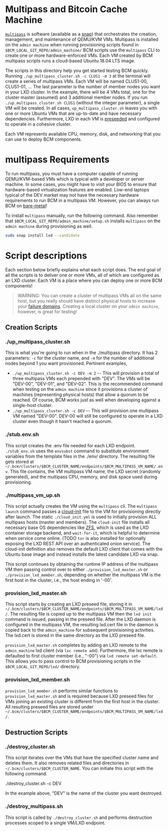 # Multipass and Bitcoin Cache Machine

[`multipass`](https://github.com/CanonicalLtd/multipass) is software (available as a [snap](https://snapcraft.io/)) that orchestrates the creation, management, and maintenance of QEMU/KVM VMs. Multipass is installed on the `admin machine` when running provisioning scripts found in `$BCM_LOCAL_GIT_REPO/admin_machine/` BCM scripts use the `multipass` CLI to create one or more hardware-enforced VMs. Each VM created by BCM multipass scripts runs a cloud-based Ubuntu 18.04 LTS image.

The scripts in this directory help you get started testing BCM quickly. Running `./up_multipass_cluster.sh -c CLUS1 -m 3` at the terminal will create a series of multipass VMs. Each VM will be named CLUS1-00, CLUS1-01, ...  The last parameter is the number of member nodes you want in your LXD cluster.  In the example, there will be 4 VMs total, one for the cluster master (assumed) and 3 additional member nodes. If you run `./up_multipass_cluster.sh CLUS1` (without the integer parameter), a single VM will be created. In all cases, `up_multipass_cluster.sh` leaves you with one or more Ubuntu VMs that are up-to-date and have necessary dependencies. Furthermore, LXD in each VM is [preseeded](https://lxd.readthedocs.io/en/latest/clustering/#preseed) and configured to operate in a cohesive cluster. 

Each VM represents available CPU, memory, disk, and networking that you can use to deploy BCM components.

# multipass Requirements

To run multipass, you must have a computer capable of running QEMU/KVM-based VMs which is typical with a developer or server machine. In some cases, you might have to visit your BIOS to ensure that hardware-based virtualization features are enabled. Low-end laptops typical of the DEV market may not have the necessary hardware requirements to run BCM in a multipass VM. However, you can always run BCM on [bare-metal](./lxd/README.md)!

To install `multipass` manually, run the following command. Also remember that `$BCM_LOCAL_GIT_REPO/admin_machine/setup.sh` installs `multipass` on the `admin machine` during provisioning as well.

```bash
sudo snap install lxd --candidate
```

# Script descriptions

Each section below briefly explains what each script does. The end goal of all the scripts is to deliver one or more VMs, all of which are configured as an LXD cluster. Each VM is a place where you can deploy one or more BCM components!

>WARNING: You can create a cluster of multipass VMs all on the same host, but you really should have distinct physical hosts to increase your [failure domains](https://en.wikipedia.org/wiki/Failure_domain). Creating a local cluster on your `admin machine`, however, is great for testing!

## Creation Scripts

### ./up_multipass_cluster.sh

This is what you're going to run when in the ./multipass directory. It has 2 parameters: `-c` for the cluster name, and `-m` for the number of additional nodes beyond 1 you want provisioned.  Pertinent examples, 

* `./up_multipass_cluster.sh -c DEV -m 2` -- This will provision a total of three multipass VMs each prepended with "DEV". The VMs will be "DEV-00", "DEV-01", and "DEV-02". This is the recommended command when testing on the `admin machine` since it provisions a cluster of machines (representing physical hosts) that allow a quorum to be reached. Of course, BCM works just as well when developing against a single-host cluster.
* `./up_multipass_cluster.sh -c DEV` -- This will provision one multipass VM named "DEV-00". DEV-00 will still be configured to operate in a LXD cluster even though it hasn't reached a quorum.

### ./stub.env.sh

This script creates the .env file needed for each LXD endpoint. `./stub_env.sh` uses the `envsubst` command to substitute environment variables from the template files in the ./env/ directory. The resulting file gets stored at `~/.bcm/clusters/$BCM_CLUSTER_NAME/endpoints/$BCM_MULTIPASS_VM_NAME/.env`. This file contains, the VM multipass VM name, the LXD secret (randomly generated), and the multipass CPU, memory, and disk space used during provisioning.

### ./multipass_vm_up.sh

This script actually creates the VM using the `multipass` cli.  The `multipass launch` command passes a [cloud-init](https://cloud-init.io/) file to the VM for provisioning directly after launch. The static `./cloud_init.yml` is used to initially provision ALL multipass hosts (master and members). The `cloud-init` file installs all necessary base OS dependencies like [ZFS](https://en.wikipedia.org/wiki/ZFS), which is used as the LXD container storage backend, and `wait-for-it`, which is helpful to determine when service come online. (TODO `tor` is also installed for optionally exposing the LXD REST API over an authenticated onion service). The cloud-init definition also removes the default LXD client that comes with the Ubuntu base image and instead installs the latest candidate LXD via snap.

This script continues by obtaining the runtime IP address of the multipass VM then passing control over to either `./provision_lxd_master.sh` or `./provision_lxd_member.sh`, depending on whether the multipass VM is the first host in the cluster, i.e., the host ending in '-00'.

### provision_lxd_master.sh

This script starts by creating an LXD preseed file, storing it in `~/.bcm/clusters/$BCM_CLUSTER_NAME/endpoints/$BCM_MULTIPASS_VM_NAME/lxd/`. The resulting file is copied up to the multipass VM then the `lxd init` command is issued, passing in the preseed file. After the LXD daemon is configured in the multipass VM, the resulting lxd.cert file in the daemon is copied back to the `admin_machine` for subsequent provisioning activities. The lxd.cert is stored in the same directory as the LXD preseed file.

`provision_lxd_master.sh` completes by adding an LXD remote to the `admin_machine` lxd client (via `lxc remote add`). Furthermore, the lxc remote is defaulted to first cluster member (i.e., "-00") via `lxd remote set-default`. This allows you to pass control to BCM provisioning scripts in the `$BCM_LOCAL_GIT_REPO/lxd/` directory.

### provision_lxd_member.sh

`provision_lxd_member.sh` performs similar functions to `provision_lxd_master.sh` and is required because LXD preseed files for VMs joining an existing cluster is different from the first host in the cluster. All resulting preseed files are stored under `~/.bcm/clusters/$BCM_CLUSTER_NAME/endpoints/$BCM_MULTIPASS_VM_NAME/lxd/`.

## Destruction Scripts

### ./destroy_cluster.sh

This script iterates over the VMs that have the specified cluster name and deletes them. It also removes related files and directories in `~/.bcm/clusters/$BCM_CLUSTER_NAME`. You can initiate this script with the following command.

./destroy_cluster.sh -c DEV

In the example above, "DEV" is the name of the cluster you want destroyed.

### ./destroy_multipass.sh

This script is called by `./destroy_cluster.sh` and performs destruction processes scoped to a single VM/LXD endpoint.